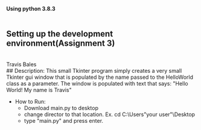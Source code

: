 **Using python 3.8.3**
<br>
<br>

## Setting up the development environment(Assignment 3)
<br>
Travis Bales
<br>
## Description:
This small Tkinter program simply creates a very small Tkinter gui window that is populated by the name passed to the HelloWorld class as a parameter. The window is populated with text that says: "Hello World! My name is Travis"

<br>

- How to Run:
  - Download main.py to desktop
  - change director to that location. Ex. cd C:\Users\"your user"\Desktop
  - type "main.py" and press enter.
